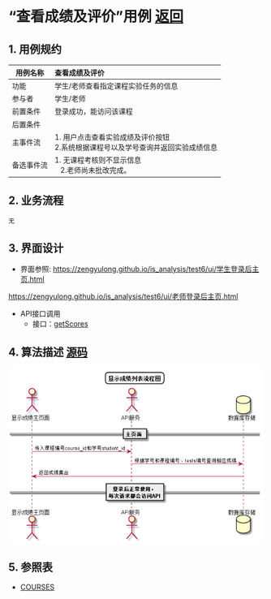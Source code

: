 # “查看成绩及评价”用例 [返回](../README.md)

## 1. 用例规约

|用例名称|查看成绩及评价|
|-------|:-------------|
|功能|学生/老师查看指定课程实验任务的信息|
|参与者|学生/老师|
|前置条件| 登录成功，能访问该课程|
|后置条件||
|主事件流| 1. 用户点击查看实验成绩及评价按钮<br/>2.系统根据课程号以及学号查询并返回实验成绩信息<br/>|
|备选事件流|1. 无课程考核则不显示信息 <br/>&nbsp;&nbsp; 2.老师尚未批改完成。|

## 2. 业务流程
    无


## 3. 界面设计
- 界面参照: 
https://zengyulong.github.io/is_analysis/test6/ui/学生登录后主页.html

https://zengyulong.github.io/is_analysis/test6/ui/老师登录后主页.html
- API接口调用
    - 接口：[getScores](../接口1/getScores.md)

## 4. 算法描述 [源码](../流程图/查看成绩及评价.wsd)
![查看成绩及评价](../images/流程图/查看成绩及评价.png)
    
## 5. 参照表

- [COURSES](../数据库设计/数据库设计.md/#COURSES)